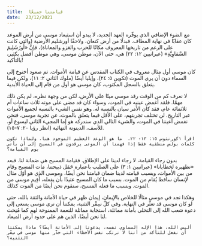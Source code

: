 ```yaml
---
title:  قيامتنا جميعًا
date:  23/12/2021
---
```


مع الضوء الإضافي الذي يوفّره العهد الجديد، لا يبدو أن استبعاد موسى من أرض الموعد كان عقابًا في نهاية المطاف. فبدلًا من أرض كنعان، ولاحقًا أورشليم الأرضية (والتي كانت على الرغم من تاريخها المعروف مكانًا للحرب والغزو والمعاناة)، فإنَّ «أُورُشَلِيمَ السَّمَاوِيَّةِ» (عبرانيين ١٢: ٢٢) هي، حتى الآن، موطن موسى. وهي موطن أفضل بكثير، بالتأكيد!

كان موسى أول مثال معروف في الكتاب المقدس عن قيامة الأموات.  تم صعود أخنوخ إلى السماء دون أن يرى الموت (تكوين ٥: ٢٤)، وإيليا أيضًا (ملوك الثاني ٢: ١١)، ولكن فيما يتعلق بالسجل المكتوب، كان موسى هو أول من قام إلى الحياة الأبدية.

لا نعرف كم من الوقت رقد موسى ميتًا على الأرض، لكن من وجهة نظره، لم يكن ذلك مهمًا.  فلقد أغمض عينيه في الموت، وسواء كان قد مضى على موته ثلاث ساعات أم ثلاثمائة عام، فقد كان الأمر سيان بالنسبة له.  وهو نفس الشيء بالنسبة لجميع الأموات عبر التاريخ.  لن تختلف تجربتهم، على الأقل فيما يتعلق بالموت، عن تجربة موسى.  فنحن نغمض أعيننا في الموت، والشيء التالي الذي سندركه هو إما المجيء الثاني ليسوع أو، للأسف، الدينونة النهائية (انظر رؤيا ٢٠: ٧-١٥).

`اقرأ ١كورنثوس ١٥: ١٣- ٢٢.  ما هو الوعد العظيم الموجود هنا، ولماذا تكون كلمات بولس منطقية فقط إذا فهمنا أن الموتى يرقدون في المسيح إلى أن يأتي يوم القيامة؟`

بدون رجاء القيامة، لا رجاء لدينا على الإطلاق.  فقيامة المسيح هي ضمانة لنا.  فبعد «تطهيره لخطايانا» (عبرانيين ١: ٣) على الصليب باعتباره حَمَل ذبيحتنا، مات المسيح وقام من بين الأموات، وبسبب قيامته لدينا ضمان قيامتنا نحن أيضًا، وموسى الذي هو أوّل مثال لإنسان ساقط يُقام من الموت.  بسبب ما كان المسيح عتيدًا بأن يفعله، أُقِيم موسى من الموت.  وبسبب ما فعله المسيح، سنقوم نحن أيضًا من الموت كذلك.

وهكذا نجد في موسى مثالًا للخلاص بالإيمان، إيمان ظهر في حياة الأمانة والثقة بالله، حتى لو كان موسى قد تعثَّر في النهاية.  وفي كلّ سِفْر التثنية، يمكننا أن نرى موسى يسعى إلى دعوة شعب الله إلى التحلي بأمانة مماثلة، استجابة مماثلة للنعمة الممنوحة لهم كما مُنِحت لنا نحن أيضًا، الذين هم على حدود أرض الميعاد.

`أليس الله، هذا الإله السماوي نفسه، يدعونا إلى الأمانة أيضًا؟ ماذا يمكننا أن نفعل للتأكد من أننا لا نرتكب نفس الأخطاء التي حذَّر منها موسى في سِفْر التثنية؟`